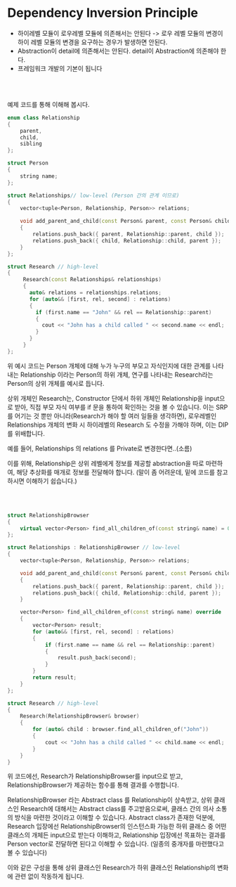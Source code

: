 # Dependency Inversion Principle

- 하이레벨 모듈이 로우레벨 모듈에 의존해서는 안된다 -> 로우 레벨 모듈의 변경이 하이 레벨 모듈의 변경을 요구하는 경우가 발생하면 안된다.
- Abstraction이 detail에 의존해서는 안된다. detail이 Abstraction에 의존해야 한다.
- 프레임워크 개발의 기본이 됩니다

<br><br>

예제 코드를 통해 이해해 봅시다.

```c++
enum class Relationship
{
	parent,
	child,
	sibling
};

struct Person
{
	string name;
};

struct Relationships// low-level (Person 간의 관계 이므로)
{
	vector<tuple<Person, Relationship, Person>> relations;

	void add_parent_and_child(const Person& parent, const Person& child)
	{
		relations.push_back({ parent, Relationship::parent, child });
		relations.push_back({ child, Relationship::child, parent });
	}
};

struct Research // high-level
{
	 Research(const Relationships& relationships)
	 {
	   auto& relations = relationships.relations;
	   for (auto&& [first, rel, second] : relations)
	   {
	     if (first.name == "John" && rel == Relationship::parent)
	     {
	       cout << "John has a child called " << second.name << endl;
	     }
	   }
	 }
};
```

위 예시 코드는 Person 개체에 대해 누가 누구의 부모고 자식인지에 대한 관계를 나타내는 Relationship 이라는 Person의 하위 개체, 연구를 나타내는 Research라는 Person의 상위 개체를 예시로 듭니다. <br>

상위 개체인 Research는, Constructor 단에서 하위 개체인 Relationship을 input으로 받아, 직접 부모 자식 여부를 if 문을 통하여 확인하는 것을 볼 수 있습니다. 이는 SRP를 어기는 것 뿐만 아니라(Research가 해야 할 여러 일들을 생각하면), 로우레벨인 Relationships 개체의 변화 시 하이레벨의 Research 도 수정을 가해야 하며, 이는 DIP를 위배합니다.<br>

예를 들어, Relationships 의 relations 를 Private로 변경한다면..(소름)<br>

이를 위해, Relationship은 상위 레벨에게 정보를 제공할 abstraction을 따로 마련하여, 해당 추상화를 매개로 정보를 전달해야 합니다. (말이 좀 어려운데, 밑에 코드를 참고하시면 이해하기 쉽습니다.)

<br><br>

```c++
struct RelationshipBrowser
{
	virtual vector<Person> find_all_children_of(const string& name) = 0;
};

struct Relationships : RelationshipBrowser // low-level
{
	vector<tuple<Person, Relationship, Person>> relations;

	void add_parent_and_child(const Person& parent, const Person& child)
	{
		relations.push_back({ parent, Relationship::parent, child });
		relations.push_back({ child, Relationship::child, parent });
	}

	vector<Person> find_all_children_of(const string& name) override
	{
		vector<Person> result;
		for (auto&& [first, rel, second] : relations)
		{
			if (first.name == name && rel == Relationship::parent)
			{
				result.push_back(second);
			}
		}
		return result;
	}
};

struct Research // high-level
{
	Research(RelationshipBrowser& browser)
	{
		for (auto& child : browser.find_all_children_of("John"))
		{
			cout << "John has a child called " << child.name << endl;
		}
	}
}
```

위 코드에선, Research가 RelationshipBrowser를 input으로 받고, RelationshipBrowser가 제공하는 함수를 통해 결과를 수행합니다. <br>

RelationshipBrowser 라는 Abstract class 를 Relationship이 상속받고, 상위 클래스인 Research에 대해서는 Abstract class를 주고받음으로써, 클래스 간의 의사 소통의 방식을 마련한 것이라고 이해할 수 있습니다. Abstract class가 존재한 덕분에, Research 입장에선 RelationshipBrowser의 인스턴스화 가능한 하위 클래스 중 어떤 클래스의 개체든 input으로 받는다 이해하고, Relationship 입장에선 목표하는 결과를 Person vector로 전달하면 된다고 이해할 수 있습니다.  (일종의 중개자를 마련했다고 볼 수 있습니다)<br>

이와 같은 구성을 통해 상위 클래스인 Research가 하위 클래스인 Relationship의 변화에 관련 없이 작동하게 됩니다.<br>

